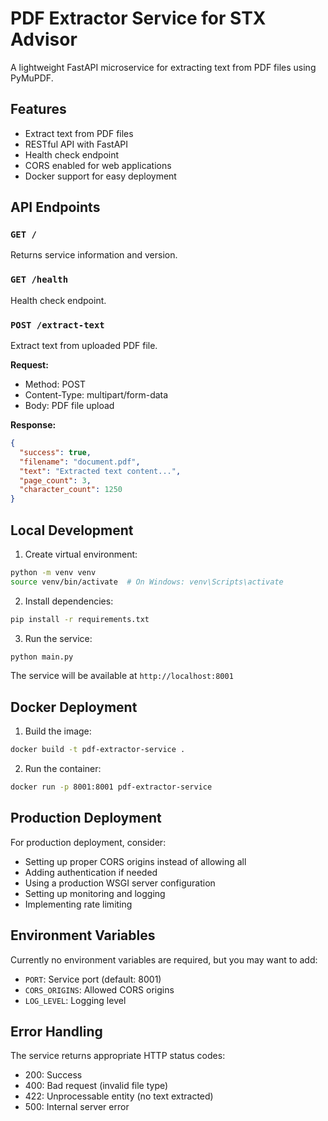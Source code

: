 # PDF Extractor Service for STX Advisor

A lightweight FastAPI microservice for extracting text from PDF files using PyMuPDF.

## Features

- Extract text from PDF files
- RESTful API with FastAPI
- Health check endpoint
- CORS enabled for web applications
- Docker support for easy deployment

## API Endpoints

### `GET /`
Returns service information and version.

### `GET /health`
Health check endpoint.

### `POST /extract-text`
Extract text from uploaded PDF file.

**Request:**
- Method: POST
- Content-Type: multipart/form-data
- Body: PDF file upload

**Response:**
```json
{
  "success": true,
  "filename": "document.pdf",
  "text": "Extracted text content...",
  "page_count": 3,
  "character_count": 1250
}
```

## Local Development

1. Create virtual environment:
```bash
python -m venv venv
source venv/bin/activate  # On Windows: venv\Scripts\activate
```

2. Install dependencies:
```bash
pip install -r requirements.txt
```

3. Run the service:
```bash
python main.py
```

The service will be available at `http://localhost:8001`

## Docker Deployment

1. Build the image:
```bash
docker build -t pdf-extractor-service .
```

2. Run the container:
```bash
docker run -p 8001:8001 pdf-extractor-service
```

## Production Deployment

For production deployment, consider:
- Setting up proper CORS origins instead of allowing all
- Adding authentication if needed
- Using a production WSGI server configuration
- Setting up monitoring and logging
- Implementing rate limiting

## Environment Variables

Currently no environment variables are required, but you may want to add:
- `PORT`: Service port (default: 8001)
- `CORS_ORIGINS`: Allowed CORS origins
- `LOG_LEVEL`: Logging level

## Error Handling

The service returns appropriate HTTP status codes:
- 200: Success
- 400: Bad request (invalid file type)
- 422: Unprocessable entity (no text extracted)
- 500: Internal server error
